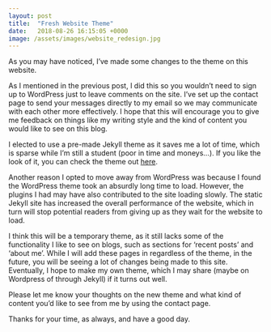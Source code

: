 ```yaml
---
layout: post
title:  "Fresh Website Theme"
date:   2018-08-26 16:15:05 +0000
image: /assets/images/website_redesign.jpg
---
```


As you may have noticed, I’ve made some changes to the theme on this website.

As I mentioned in the previous post, I did this so you wouldn’t need to sign up to
WordPress just to leave comments on the site. I’ve set up the contact page to send
your messages directly to my email so we may communicate with each other more
effectively. I hope that this will encourage you to give me feedback on things like my
writing style and the kind of content you would like to see on this blog.

I elected to use a pre-made Jekyll theme as it saves me a lot of time, which is sparse
while I’m still a student (poor in time and moneys…). If you like
the look of it, you can check the theme out [here](http://jekyllthemes.org/themes/jekyll-material-theme/). 

Another reason I opted to move away from WordPress was because I found the
WordPress theme took an absurdly long time to load. However, the plugins I had may have
also contributed to the site loading slowly. The static Jekyll site has increased the
overall performance of the website, which in turn will stop potential readers from
giving up as they wait for the website to load.

I think this will be a temporary theme, as it still lacks some of the functionality I like to
see on blogs, such as sections for ‘recent posts’ and ‘about me’. While I will add
these pages in regardless of the theme, in the future, you will be seeing a lot of
changes being made to this site. Eventually, I hope to make my own theme, which I
may share (maybe on Wordpress of through Jekyll) if it turns out well.

Please let me know your thoughts on the new theme and what kind of content you’d
like to see from me by using the contact page.

Thanks for your time, as always, and have a good day.